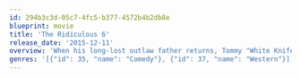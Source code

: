 ```yaml
---
id: 294b3c3d-05c7-4fc5-b377-4572b4b2db8e
blueprint: movie
title: 'The Ridiculous 6'
release_date: '2015-12-11'
overview: 'When his long-lost outlaw father returns, Tommy "White Knife" Stockburn goes on an adventure-filled journey across the Old West with his five brothers.'
genres: '[{"id": 35, "name": "Comedy"}, {"id": 37, "name": "Western"}]'
---
```

